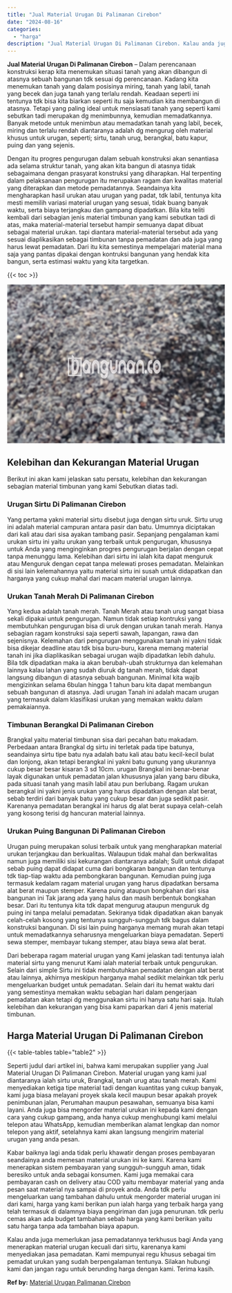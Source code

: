 ```yaml
---
title: "Jual Material Urugan Di Palimanan Cirebon"
date: "2024-08-16"
categories: 
  - "harga"
description: "Jual Material Urugan Di Palimanan Cirebon. Kalau anda juga memerlukan jasa pemadatannya terkhusus bagi Anda yang menerapkan material urugan kecuali dari sirt..."
---
```


**Jual Material Urugan Di Palimanan Cirebon** – Dalam perencanaan konstruksi kerap kita menemukan situasi tanah yang akan dibangun di atasnya sebuah bangunan tdk sesuai dg perencanaan. Kadang kita menemukan tanah yang dalam posisinya miring, tanah yang labil, tanah yang becek dan juga tanah yang terlalu rendah. Keadaan seperti ini tentunya tdk bisa kita biarkan seperti itu saja kemudian kita membangun di atasnya. Tetapi yang paling ideal untuk mensiasati tanah yang seperti kami sebutkan tadi merupakan dg menimbunnya, kemudian memadatkannya. Banyak metode untuk menimbun atau memadatkan tanah yang labil, becek, miring dan terlalu rendah diantaranya adalah dg mengurug oleh material khusus untuk urugan, seperti; sirtu, tanah urug, berangkal, batu kapur, puing dan yang sejenis.

Dengan itu progres pengurugan dalam sebuah konstruksi akan senantiasa ada selama struktur tanah, yang akan kita bangun di atasnya tidak sebagaimana dengan prasyarat konstruksi yang diharapkan. Hal terpenting dalam pelaksanaan pengurugan itu merupakan ragam dan kwalitas material yang diterapkan dan metode pemadatannya. Seandainya kita mengharapkan hasil urukan atau urugan yang padat, tdk labil, tentunya kita mesti memilih variasi material urugan yang sesuai, tidak buang banyak waktu, serta biaya terjangkau dan gampang dipadatkan. Bila kita teliti kembali dari sebagian jenis material timbunan yang kami sebutkan tadi di atas, maka material-material tersebut hampir semuanya dapat dibuat sebagai material urukan. tapi diantara material-material tersebut ada yang sesuai diaplikasikan sebagai timbunan tanpa pemadatan dan ada juga yang harus lewat pemadatan. Dari itu kita semestinya mempelajari material mana saja yang pantas dipakai dengan kontruksi bangunan yang hendak kita bangun, serta estimasi waktu yang kita targetkan.

{{< toc >}}

![Jual Material Urugan Di Palimanan Cirebon](/images/jual-urugan-08.png)

## Kelebihan dan Kekurangan Material Urugan

Berikut ini akan kami jelaskan satu persatu, kelebihan dan kekurangan sebagian material timbunan yang kami Sebutkan diatas tadi.

### Urugan Sirtu Di Palimanan Cirebon

Yang pertama yakni material sirtu disebut juga dengan sirtu uruk. Sirtu urug ini adalah material campuran antara pasir dan batu. Umumnya diciptakan dari kali atau dari sisa ayakan tambang pasir. Sepanjang pengalaman kami urukan sirtu ini yaitu urukan yang terbaik untuk pengurugan, khususnya untuk Anda yang menginginkan progres pengurugan berjalan dengan cepat tanpa menunggu lama. Kelebihan dari sirtu ini ialah kita dapat menguruk atau Menguruk dengan cepat tanpa melewati proses pemadatan. Melainkan di sisi lain kelemahannya yaitu material sirtu ini susah untuk didapatkan dan harganya yang cukup mahal dari macam material urugan lainnya.

### Urukan Tanah Merah Di Palimanan Cirebon

Yang kedua adalah tanah merah. Tanah Merah atau tanah urug sangat biasa sekali dipakai untuk pengurugan. Namun tidak setiap kontruksi yang membutuhkan pengurugan bisa di uruk dengan urukan tanah merah. Hanya sebagian ragam konstruksi saja seperti sawah, lapangan, rawa dan sejenisnya. Kelemahan dari pengurugan menggunakan tanah ini yakni tidak bisa dikejar deadline atau tdk bisa buru-buru, karena memang material tanah ini jika diaplikasikan sebagai urugan wajib dipadatkan lebih dahulu. Bila tdk dipadatkan maka ia akan berubah-ubah strukturnya dan kelemahan lainnya kalau lahan yang sudah diuruk dg tanah merah, tidak dapat langsung dibangun di atasnya sebuah bangunan. Minimal kita wajib mengizinkan selama 6bulan hingga 1 tahun baru kita dapat membangun sebuah bangunan di atasnya. Jadi urugan Tanah ini adalah macam urugan yang termasuk dalam klasifikasi urukan yang memakan waktu dalam pemakaiannya.

### Timbunan Berangkal Di Palimanan Cirebon

Brangkal yaitu material timbunan sisa dari pecahan batu makadam. Perbedaan antara Brangkal dg sirtu ini terletak pada tipe batunya, seandainya sirtu tipe batu nya adalah batu kali atau batu kecil-kecil bulat dan lonjong, akan tetapi berangkal ini yakni batu gunung yang ukurannya cukup besar besar kisaran 3 sd 10cm. urugan Brangkal ini benar-benar layak digunakan untuk pemadatan jalan khususnya jalan yang baru dibuka, pada situasi tanah yang masih labil atau pun berlubang. Ragam urukan berangkal ini yakni jenis urukan yang harus dipadatkan dengan alat berat, sebab terdiri dari banyak batu yang cukup besar dan juga sedikit pasir. Karenanya pemadatan berangkal ini harus dg alat berat supaya celah-celah yang kosong terisi dg hancuran material lainnya.

### Urukan Puing Bangunan Di Palimanan Cirebon

Urugan puing merupakan solusi terbaik untuk yang mengharapkan material urukan terjangkau dan berkualitas. Walaupun tidak mahal dan berkwalitas namun juga memiliki sisi kekurangan diantaranya adalah; Sulit untuk didapat sebab puing dapat didapat cuma dari bongkaran bangunan dan tentunya tdk tiap-tiap waktu ada pembongkaran bangunan. Kemudian puing juga termasuk kedalam ragam material urugan yang harus dipadatkan bersama alat berat maupun stemper. Karena puing ataupun bongkahan dari sisa bangunan ini Tak jarang ada yang halus dan masih berbentuk bongkahan besar. Dari itu tentunya kita tdk dapat mengurug ataupun menguruk dg puing ini tanpa melalui pemadatan. Sekiranya tidak dipadatkan akan banyak celah-celah kosong yang tentunya sungguh-sungguh tdk bagus dalam konstruksi bangunan. Di sisi lain puing harganya memang murah akan tetapi untuk memadatkannya seharusnya mengeluarkan biaya pemadatan. Seperti sewa stemper, membayar tukang stemper, atau biaya sewa alat berat.

Dari beberapa ragam material urugan yang Kami jelaskan tadi tentunya ialah material sirtu yang menurut Kami ialah material terbaik untuk pengurukan. Selain dari simple Sirtu ini tidak membutuhkan pemadatan dengan alat berat atau lainnya, akhirnya meskipun harganya mahal sedikit melainkan tdk perlu mengeluarkan budget untuk pemadatan. Selain dari itu hemat waktu dari yang semestinya memakan waktu sebagian hari dalam pengerjaan pemadatan akan tetapi dg menggunakan sirtu ini hanya satu hari saja. Itulah kelebihan dan kekurangan yang bisa kami paparkan dari 4 jenis material timbunan.

## Harga Material Urugan Di Palimanan Cirebon

{{< table-tables table="table2" >}}

Seperti judul dari artikel ini, bahwa kami merupakan supplier yang Jual Material Urugan Di Palimanan Cirebon. Material urugan yang kami jual diantaranya ialah sirtu uruk, Brangkal, tanah urug atau tanah merah. Kami menyediakan ketiga tipe material tadi dengan kuantitas yang cukup banyak, kami juga biasa melayani proyek skala kecil maupun besar apakah proyek penimbunan jalan, Perumahan maupun pesawahan, semuanya bisa kami layani. Anda juga bisa mengorder material urukan ini kepada kami dengan cara yang cukup gampang, anda hanya cukup menghubungi kami melalui telepon atau WhatsApp, kemudian memberikan alamat lengkap dan nomor telepon yang aktif, setelahnya kami akan langsung mengirim material urugan yang anda pesan.

Kabar baiknya lagi anda tidak perlu khawatir dengan proses pembayaran seandainya anda memesan material urukan ini ke kami. Karena kami menerapkan sistem pembayaran yang sungguh-sungguh aman, tidak beresiko untuk anda sebagai konsumen. Kami juga memakai cara pembayaran cash on delivery atau COD yaitu membayar material yang anda pesan saat material nya sampai di proyek anda. Anda tdk perlu mengeluarkan uang tambahan dahulu untuk mengorder material urugan ini dari kami, harga yang kami berikan pun ialah harga yang terbaik harga yang telah termasuk di dalamnya biaya pengiriman dan juga penurunan. tdk perlu cemas akan ada budget tambahan sebab harga yang kami berikan yaitu satu harga tanpa ada tambahan biaya apapun.

Kalau anda juga memerlukan jasa pemadatannya terkhusus bagi Anda yang menerapkan material urugan kecuali dari sirtu, karenanya kami menyediakan jasa pemadatan. Kami mempunyai regu khusus sebagai tim pemadat urukan yang sudah berpengalaman tentunya. Silakan hubungi kami dan jangan ragu untuk berunding harga dengan kami. Terima kasih.

**Ref by:** [Material Urugan Palimanan Cirebon](https://id.wikipedia.org/wiki/Material)
